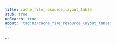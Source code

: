 ```yaml
---
title: cache_file_resource_layout_table
stub: true
noSearch: true
about: 'tag:h3/cache_file_resource_layout_table'
---
```

  ...
  